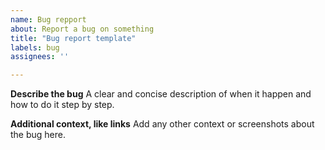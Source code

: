 ```yaml
---
name: Bug repport
about: Report a bug on something
title: "Bug report template"
labels: bug
assignees: ''

---
```


**Describe the bug**
A clear and concise description of when it happen and how to do it step by step.

**Additional context, like links**
Add any other context or screenshots about the bug here.
